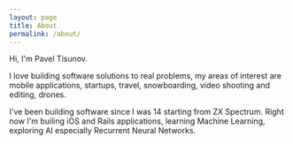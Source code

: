 ```yaml
---
layout: page
title: About
permalink: /about/
---
```


Hi, I'm Pavel Tisunov.

I love building software solutions to real problems, my areas of interest are mobile applications, startups, travel, snowboarding, video shooting and editing, drones.

I've been building software since I was 14 starting from ZX Spectrum. Right now I'm builing iOS and Rails applications, learning Machine Learning, exploring AI especially Recurrent Neural Networks.